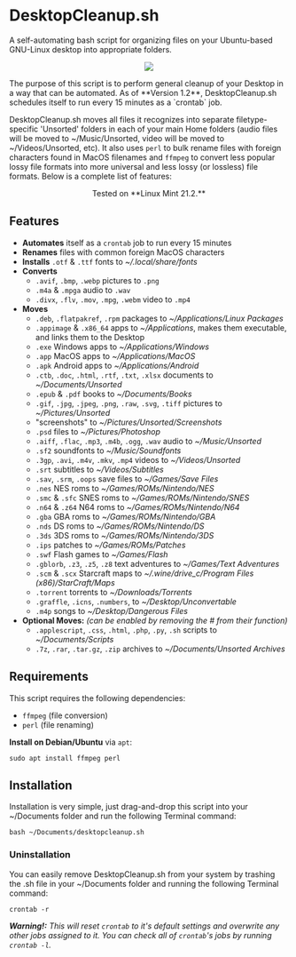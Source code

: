 # DesktopCleanup.sh

A self-automating bash script for organizing files on your Ubuntu-based GNU-Linux desktop into appropriate folders.

<p align=center><img src="https://img.shields.io/badge/Shell_Script-121011?style=for-the-badge&logo=gnu-bash&logoColor=white"></p>
The purpose of this script is to perform general cleanup of your Desktop in a way that can be automated.  As of **Version 1.2**, DesktopCleanup.sh schedules itself to run every 15 minutes as a `crontab` job.

DesktopCleanup.sh moves all files it recognizes into separate filetype-specific 'Unsorted' folders in each of your main Home folders (audio files will be moved to ~/Music/Unsorted, video will be moved to ~/Videos/Unsorted, etc).  It also uses `perl` to bulk rename files with foreign characters found in MacOS filenames and `ffmpeg` to convert less popular lossy file formats into more universal and less lossy (or lossless) file formats.  Below is a complete list of features:

<p align=center>Tested on **Linux Mint 21.2.**</p>

## Features
- **Automates** itself as a `crontab` job to run every 15 minutes
- **Renames** files with common foreign MacOS characters
- **Installs** `.otf` & `.ttf` fonts to _~/.local/share/fonts_
- **Converts**
  - `.avif`, `.bmp`, `.webp` pictures to `.png`
  - `.m4a` & `.mpga` audio to `.wav`
  - `.divx`, `.flv`, `.mov`, `.mpg`, `.webm` video to `.mp4`
- **Moves**
  - `.deb`, `.flatpakref`, `.rpm` packages to _~/Applications/Linux Packages_
  - `.appimage` & `.x86_64` apps to _~/Applications_, makes them executable, and links them to the Desktop
  - `.exe` Windows apps to _~/Applications/Windows_
  - `.app` MacOS apps to _~/Applications/MacOS_
  - `.apk` Android apps to _~/Applications/Android_
  - `.ctb`, `.doc`, `.html`, `.rtf`, `.txt`, `.xlsx` documents to _~/Documents/Unsorted_
  - `.epub` & `.pdf` books to _~/Documents/Books_
  - `.gif`, `.jpg`, `.jpeg`, `.png`, `.raw`, `.svg`, `.tiff` pictures to _~/Pictures/Unsorted_
  - "screenshots" to _~/Pictures/Unsorted/Screenshots_
  - `.psd` files to _~/Pictures/Photoshop_
  - `.aiff`, `.flac`, `.mp3`, `.m4b`, `.ogg`, `.wav` audio to _~/Music/Unsorted_
  - `.sf2` soundfonts to _~/Music/Soundfonts_
  - `.3gp`, `.avi`, `.m4v`, `.mkv`, `.mp4` videos to _~/Videos/Unsorted_
  - `.srt` subtitles to _~/Videos/Subtitles_
  - `.sav`, `.srm`, `.oops` save files to _~/Games/Save Files_
  - `.nes` NES roms to _~/Games/ROMs/Nintendo/NES_
  - `.smc` & `.sfc` SNES roms to _~/Games/ROMs/Nintendo/SNES_
  - `.n64` & `.z64` N64 roms to _~/Games/ROMs/Nintendo/N64_
  - `.gba` GBA roms to _~/Games/ROMs/Nintendo/GBA_
  - `.nds` DS roms to _~/Games/ROMs/Nintendo/DS_
  - `.3ds` 3DS roms to _~/Games/ROMs/Nintendo/3DS_
  - `.ips` patches to _~/Games/ROMs/Patches_
  - `.swf` Flash games to _~/Games/Flash_
  - `.gblorb`, `.z3`, `.z5`, `.z8` text adventures to _~/Games/Text Adventures_
  - `.scm` & `.scx` Starcraft maps to _~/.wine/drive_c/Program Files (x86)/StarCraft/Maps_
  - `.torrent` torrents to _~/Downloads/Torrents_
  - `.graffle`, `.icns`, `.numbers`, to _~/Desktop/Unconvertable_
  - `.m4p` songs to _~/Desktop/Dangerous Files_
- **Optional Moves:** *(can be enabled by removing the # from their function)*
  - `.applescript`, `.css`, `.html`, `.php`, `.py`, `.sh` scripts to _~/Documents/Scripts_ 
  - `.7z`, `.rar`, `.tar.gz`, `.zip` archives to _~/Documents/Unsorted Archives_

## Requirements
This script requires the following dependencies:
- `ffmpeg` (file conversion)
- `perl` (file renaming)

**Install on Debian/Ubuntu** via `apt`:
```
sudo apt install ffmpeg perl
```

## Installation
Installation is very simple, just drag-and-drop this script into your ~/Documents folder and run the following Terminal command:
```
bash ~/Documents/desktopcleanup.sh
```

### Uninstallation
You can easily remove DesktopCleanup.sh from your system by trashing the .sh file in your ~/Documents folder and running the following Terminal command:
```
crontab -r
```
***Warning!:*** *This will reset `crontab` to it's default settings and overwrite any other jobs assigned to it.  You can check all of `crontab`'s jobs by running `crontab -l`.*
